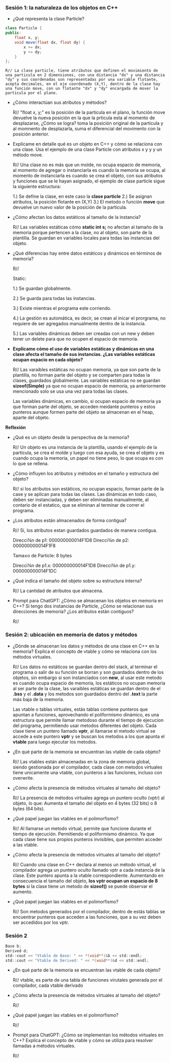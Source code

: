 ### Sesión 1: la naturaleza de los objetos en C++



- ¿Qué representa la clase Particle?


```c#
class Particle {
public:
    float x, y;
    void move(float dx, float dy) {
        x += dx;
        y += dy;
    }
};

```

    R// La clase particle, tiene atributos que definen el movimiento de una particula en 2 dimensiones, con una distancia "dx" y una distancia "dy" y sus coordenadas son representadas por una variable flotante, acepta decimales, en el eje coordenado (X,Y), dentro de la clase hay una función move, con un flotante "dx" y "dy" encargada de mover la particula por el plano.


- ¿Cómo interactúan sus atributos y métodos?

    R// "float x, y;" es la posición de la particula en el plano, la función move devuelve la nueva posición en la que la prticula esta al momento de desplazarse, ¿Cómo se logra? toma la posición original de la particula y al momnento de desplazarla, suma el diferencial del movimento con la posición anterior.


- Explícame en detalle qué es un objeto en C++ y cómo se relaciona con una clase. Usa el ejemplo de una clase Particle con atributos x y y y un método move.

    R// Una clase no es más que un molde, no ocupa espacio de memoria, al momento de agregar o instanciarla es cuando la memoria se ocupa, al momento de instanciarla es cuando se crea el objeto, con sus atributos y funciones que se le hayan asignado, el ejemplo de clase particle sigue la siguiente estructura:

    1.) Se define la clase, en este caso la **clase particle**
    2.) Se asignan atributos, la posición flotante en (X,Y) 
    3.) El metodo o función **move** que devuelve un nuevo valor de la posición de la particula. 


- ¿Cómo afectan los datos estáticos al tamaño de la instancia?

    R// Las variables estáticas cómo  **static int s;** no afectan al tamaño de la memoria porque pertencen a la clase, no al objeto, son parte de la plantilla. Se guardan en variables locales para todas las instancias del objeto.

- ¿Qué diferencias hay entre datos estáticos y dinámicos en términos de memoria?

    R// 
    
    Static:

    1.) Se guardan globalmente.

    2.) Se guarda para todas las instancias.

    3.) Existe mientras el programa este corriendo.

    4.) La gestión es automática, es decir, se crean al inicar el prorgrama, no requiere de ser agregados manualmente dentro de la instancia. 

    5.) Las variables dinámicas deben ser creadas con un new y deben tener un delete para que no ocupen el espacio de memoria.

- **Explícame cómo el uso de variables estáticas y dinámicas en una clase afecta el tamaño de sus instancias. ¿Las variables estáticas ocupan espacio en cada objeto?**

    R// Las varaibles estáticas no ocupan memoria, ya que son parte de la plantilla, no forman parte del objeto y se comparten para todas la clases, guardados globalmente. Las variables estáticas no se guardan **sizeof(Simple)** ya que no ocupan espacio de memoria, ya anteriormente mencionado solo se usa una vez para todas las clases.

    Las variables dinámicas, en cambio, si ocupan espacio de memoria ya que forman parte del objeto, se acceden meidante punteros y estos punteros aunque formen parte del objeto se almacenan en el heap, aparte del objeto.


**Reflexión**

- ¿Qué es un objeto desde la perspectiva de la memoria?

    R// Un objeto es una instancia de la plantilla, usando el ejemplo de la particula, se crea el molde y luego con esa ayuda, se crea el objeto y es cuando ocupa la memoria, un papel no tiene peso, lo que ocupa es con lo que se rellena. 

- ¿Cómo influyen los atributos y métodos en el tamaño y estructura del objeto?

    R// si los atributos son estáticos, no ocupan espacio, forman parte de la case y se aplican para todas las clases. Las dinámicas en todo caso, deben ser instanciadas, y deben ser eliminadas manualmente, al contario de el estatico, que se eliminan al terminar de correr el programa. 


- ¿Los atributos están almacenados de forma contigua?

    R// Si, los atributos estan guardados guardados de manera contigua.

    Direcci¾n de p1: 000000000014F1D8
    Direcci¾n de p2: 000000000014F1F8


    Tama±o de Particle: 8 bytes


    Direcci¾n de p1.x: 000000000014F1D8
    Direcci¾n de p1.y: 000000000014F1DC

- ¿Qué indica el tamaño del objeto sobre su estructura interna?

    R// La cantidad de atributos que almacena.

- Prompt para ChatGPT: ¿Cómo se almacenan los objetos en memoria en C++? Si tengo dos instancias de Particle, ¿Cómo se relacionan sus direcciones de memoria? ¿Los atributos están contiguos?

    R//




### Sesión 2: ubicación en memoria de datos y métodos

- ¿Dónde se almacenan los datos y métodos de una clase en C++ en la memoria? Explica el concepto de vtable y cómo se relaciona con los métodos virtuales.

    R// Los datos no estáticos se guardan dentro del stack, al terminar el programa o salir de su función se borran y son guardados dentro de los objetos, sin embargo si son instanciados con **new**, al usar este metodo es cuando ocupa espacio de memoria, los estáticos no ocupan memoria al ser parte de la clase, las varaibles estáticas se guardan dentro de el **.bss** y el **.data** y los metodos son guardados dentro del **.text** la parte más baja de la memoria. 

    Las vtable o tablas virtuales, estás tablas contiene punteros que apuntan a funciones, aprovechando el poliformismo dinámico, es una estructura que permite llamar metodoso durante el tiempo de ejecucion del programa, permitiendo usar metodos diferentes del objeto. Cada clase tiene un puntero llamado **vptr**, al llamarse el metodo virtual se accede a este puntero **vptr** y se buscan los metodos a los que apunta el **vtable** para luego ejecutar los metodos.



- ¿En qué parte de la memoria se encuentran las vtable de cada objeto?

    R// Las vtables están almacenadas en la zona de memoria global, siendo gestionada por el compilador, cada clase con metodos virtuales tiene unicamente una vtable, con punteros a las funciones, incluso con overwrite.


- ¿Cómo afecta la presencia de métodos virtuales al tamaño del objeto?

    R// La presencia de métodos virtuales agrega un puntero oculto (vptr) al objeto, lo que:
     Aumenta el tamaño del objeto en 4 bytes (32 bits) o 8 bytes (64 bits).

- ¿Qué papel juegan las vtables en el polimorfismo?

    R// Al llamarse un metodo virtual, permite que funcione durante el tiempo de ejecución. Permitiendo el poliformismo dinámico. Ya que cada clase tiene sus propios punteros invisibles, que permiten acceder a las vtable. 


- ¿Cómo afecta la presencia de métodos virtuales al tamaño del objeto?

    R// Cuando una clase en C++ declara al menos un método virtual, el compilador agrega un puntero oculto llamado vptr a cada instancia de la clase. Este puntero apunta a la vtable correspondiente. Aumentando en consecuencia el tamaño del objeto, **los vptr ocupan un espacio de 8 bytes** si la clase tiene un metodo de **sizeof()** se puede observar el aumento.




- ¿Qué papel juegan las vtables en el polimorfismo?

    R// Son metodos generados por el compilador, dentro de estás tablas se encuentrar punteros que acceden a las funciones, que a su vez deben ser accedidos por los vptr.





































### Sesión 2



```c#
Base b;
Derived d;
std::cout << "Vtable de Base: " << *(void**)&b << std::endl;
std::cout << "Vtable de Derived: " << *(void**)&d << std::endl;

```


- ¿En qué parte de la memoria se encuentran las vtable de cada objeto?

    R// vtable, es parte de una tabla de funciones virutales generada por el compilador, cada vtable derivado 


- ¿Cómo afecta la presencia de métodos virtuales al tamaño del objeto?

    R//

- ¿Qué papel juegan las vtables en el polimorfismo?


    R//

- Prompt para ChatGPT: ¿Cómo se implementan los métodos virtuales en C++? Explica el concepto de vtable y cómo se utiliza para resolver llamadas a métodos virtuales.

    R//


